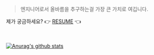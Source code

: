 > 엔지니어로서 올바름을 추구하는걸 가장 큰 가치로 여깁니다.

제가 궁금하세요? 👉 [RESUME](https://github.com/JSpiner/RESUME) 👈

<br>

[![Anurag's github stats](https://github-readme-stats.vercel.app/api?username=JSpiner&show_icons=true)](https://github.com/jspiner/RESUME)
